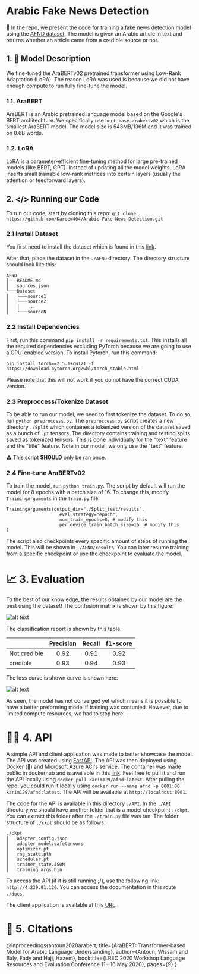 # Arabic Fake News Detection
🚀 In the repo, we present the code for training a fake news detection model using the [AFND dataset](https://www.kaggle.com/datasets/murtadhayaseen/arabic-fake-news-dataset-afnd). The model is given an Arabic article in text and returns whether an article came from a credible source or not. 

## 1. 🤖 Model Description
We fine-tuned the AraBERTv02 pretrained transformer using Low-Rank Adaptation (LoRA). The reason LoRA was used is because we did not have enough compute to run fully fine-tune the model.

### 1.1. AraBERT
AraBERT is an Arabic pretrained language model based on the Google's BERT architechture. We specifically use `bert-base-arabertv02` which is the smallest AraBERT model. The model size is 543MB/136M and it was trained on 8.6B words. 

### 1.2. LoRA
LoRA is a parameter-efficient fine-tuning method for large pre-trained models (like BERT, GPT). Instead of updating all the model weights, LoRA inserts small trainable low-rank matrices into certain layers (usually the attention or feedforward layers).

## 2. </> Running our Code
To run our code, start by cloning this repo: 
`git clone https://github.com/Kareem404/Arabic-Fake-News-Detection.git`
### 2.1 Install Dataset
You first need to install the dataset which is found in this [link](https://www.kaggle.com/datasets/murtadhayaseen/arabic-fake-news-dataset-afnd).

After that, place the dataset in the `./AFND` directory. The directory structure should look like this:
```
AFND
│   README.md
│   sources.json  
└───Dataset
│   └───source1
│   └───source2
│   │   ...
│   └───sourceN

```

### 2.2 Install Dependencies
First, run this command ```pip install -r requirements.txt```. This installs all the required dependencies excluding PyTorch because we are going to use a GPU-enabled version. To install Pytorch, run this command: 

```pip install torch==2.5.1+cu121 -f https://download.pytorch.org/whl/torch_stable.html```

Please note that this will not work if you do not have the correct CUDA version. 

### 2.3 Preproccess/Tokenize Dataset
To be able to run our model, we need to first tokenize the dataset. To do so, run ````python preproccess.py````. The ```preproccess.py``` script creates a new directory `./Split` which containes a tokenized version of the dataset saved as a bunch of `.pt` tensors. The directory contains training and testing splits saved as tokenized tensors. This is done individually for the "text" feature and the "title" feature. Note in our model, we only use the "text" feature.

⚠️ This script **SHOULD** only be ran once.

### 2.4 Fine-tune AraBERTv02
To train the model, run ```python train.py```. The script by default will run the model for 8 epochs with a batch size of 16. To change this, modify `TrainingArguments` in the `train.py` file:

```
TrainingArguments(output_dir="./Split_test/results", 
                    eval_strategy="epoch",
                    num_train_epochs=8, # modify this
                    per_device_train_batch_size=16  # modify this
)
```

The script also checkpoints every specific amount of steps of running the model. This will be shown in `./AFND/results`. You can later resume training from a specific checkpoint or use the checkpoint to evaluate the model. 

# 📈 3. Evaluation
To the best of our knowledge, the results obtained by our model are the best using the dataset! The confusion matrix is shown by this figure:

![alt text](figs/confusion%20matrix.png)

The classification report is shown by this table: 
<center>

|             | Precision   | Recall        |f1-score |
| :---        |    :----:   |   :----:      |   :----:   |
| Not credible      | 0.92       | 0.91   |0.92 |
| credible   | 0.93        | 0.94      | 0.93|

</center>

The loss curve is shown curve is shown here:

![alt text](figs/loss%20curve.png)

As seen, the model has not converged yet which means it is possible to have a better preforming model if training was contunied. However, due to limited compute resources, we had to stop here.

# 👨‍💻 4. API
A simple API and client application was made to better showcase the model. The API was created using [FastAPI](https://fastapi.tiangolo.com/). The API was then deployed using Docker (🐋) and Microsoft Azure ACI's service. The container was made public in dockerhub and is available in this [link](https://hub.docker.com/repository/docker/karim129/afnd/general). Feel free to pull it and run the API locally using `docker pull karim129/afnd:latest`. After pulling the repo, you could run it locally using `docker run --name afnd -p 8001:80 karim129/afnd:latest`. The API will be available at `http://localhost:8001`. 

The code for the API is available in this directory `./API`. In the `./API` directory we should have another folder that is a model checkpoint `./ckpt`. You can extract this folder after the `./train.py` file was ran. The folder structure of `./ckpt` should be as follows:
```
./ckpt
│   adapter_config.json
│   adapter_model.safetensors
│   optimizer.pt
│   rng_state.pth
│   scheduler.pt
│   trainer_state.JSON
│   training_args.bin
```
To access the API (if it is still running ;/), use the following link: `http://4.239.91.120`. You can access the documentation in this route `./docs`.

The client application is available at this [URL](https://kmvx1.pythonanywhere.com/).

# 📝 5. Citations
@inproceedings{antoun2020arabert,
  title={AraBERT: Transformer-based Model for Arabic Language Understanding},
  author={Antoun, Wissam and Baly, Fady and Hajj, Hazem},
  booktitle={LREC 2020 Workshop Language Resources and Evaluation Conference 11--16 May 2020},
  pages={9}
}
